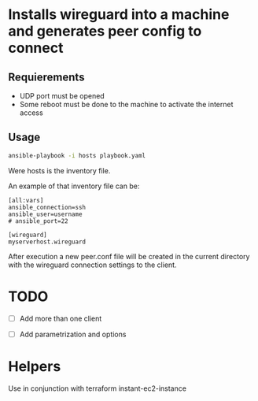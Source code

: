 # Installs wireguard into a machine and generates peer config to connect

## Requierements

- UDP port must be opened
- Some reboot must be done to the machine to activate the internet access

## Usage

```bash
ansible-playbook -i hosts playbook.yaml
```

Were hosts is the inventory file.

An example of that inventory file can be:

```
[all:vars]
ansible_connection=ssh
ansible_user=username
# ansible_port=22

[wireguard]
myserverhost.wireguard
```

After execution a new peer.conf file will be created in the current directory with the wireguard connection settings to the client.

# TODO

- [ ] Add more than one client
- [ ] Add parametrization and options


# Helpers

Use in conjunction with terraform instant-ec2-instance
